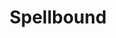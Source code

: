 ---
title:  "Spellbound"
location: Games/Spellbound.html
desc: "You find yourself locked in an abandoned library... but is there more to it than meets the eye?"
desc_es: "Te encuentras encerrado en una librería abandonada... Pero tal vez hay más de lo que se ve a simple vista..."
time: 72 hours
time_es: 72 horas
made: Ludum Dare 37
display-order: 3
---